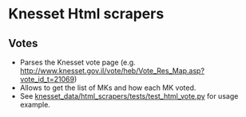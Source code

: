 # Knesset Html scrapers

## Votes
* Parses the Knesset vote page (e.g. http://www.knesset.gov.il/vote/heb/Vote_Res_Map.asp?vote_id_t=21069)
* Allows to get the list of MKs and how each MK voted.
* See [knesset_data/html_scrapers/tests/test_html_vote.py](/python/knesset_data/html_scrapers/tests/test_html_vote) for usage example.
